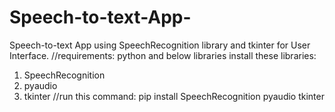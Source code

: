 # Speech-to-text-App-
Speech-to-text App using SpeechRecognition library and tkinter for User Interface.
//requirements: python and below libraries
install these libraries:
1. SpeechRecognition
2. pyaudio 
3. tkinter
//run this command: pip install SpeechRecognition pyaudio tkinter


